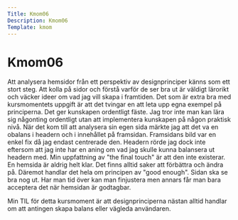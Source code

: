 ```yaml
---
Title: Kmom06
Description: Kmom06
Template: kmom
---
```


Kmom06
==========================
Att analysera hemsidor från ett perspektiv av designprinciper känns som ett stort steg. Att kolla på sidor och förstå varför de ser bra ut är väldigt lärorikt och väcker ideer om vad jag vill skapa i framtiden. Det som är extra bra med kursmomentets uppgift är att det tvingar en att leta upp egna exempel på principerna. Det ger kunskapen ordentligt fäste. Jag tror inte man kan lära sig någonting ordentligt utan att implementera kunskapen på någon praktisk nivå. När det kom till att analysera sin egen sida märkte jag att det va en obalans i headern och i innehållet på framsidan. Framsidans bild var en enkel fix då jag endast centrerade den. Headern rörde jag dock inte eftersom att jag inte har en aning om vad jag skulle kunna balansera ut headern med. Min uppfattning av "the final touch" är att den inte existerar. En hemsida är aldrig helt klar. Det finns alltid saker att förbättra och ändra på. Däremot handlar det hela om principen av "good enough". Sidan ska se bra nog ut. Har man tid över kan man finjustera men annars får man bara acceptera det när hemsidan är godtagbar.

Min TIL för detta kursmoment är att designprinciperna nästan alltid handlar om att antingen skapa balans eller vägleda användaren.
